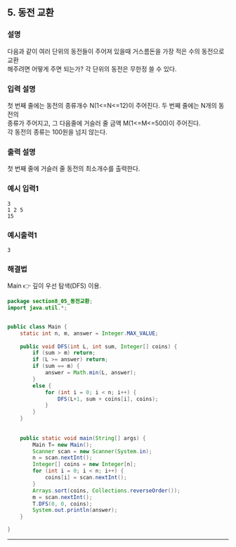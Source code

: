 ## 5. 동전 교환  
  
### 설명  
다음과 같이 여러 단위의 동전들이 주어져 있을때 거스름돈을 가장 적은 수의 동전으로 교환  
해주려면 어떻게 주면 되는가? 각 단위의 동전은 무한정 쓸 수 있다.  
  
    
### 입력 설명  
첫 번째 줄에는 동전의 종류개수 N(1<=N<=12)이 주어진다. 두 번째 줄에는 N개의 동전의  
종류가 주어지고, 그 다음줄에 거슬러 줄 금액 M(1<=M<=500)이 주어진다.  
각 동전의 종류는 100원을 넘지 않는다.  
  
### 출력 설명  
첫 번째 줄에 거슬러 줄 동전의 최소개수를 출력한다.   
  
### 예시 입력1  
```
3
1 2 5
15
```  
    
### 예시출력1  
```
3
```   
  
### 해결법  
Main 👉 깊이 우선 탐색(DFS) 이용.  
  
```java
package section8_05_동전교환;
import java.util.*;


public class Main {
	static int n, m, answer = Integer.MAX_VALUE;
	
	public void DFS(int L, int sum, Integer[] coins) {
		if (sum > m) return;
		if (L >= answer) return;
		if (sum == m) {
			answer = Math.min(L, answer);
		}
		else {
			for (int i = 0; i < n; i++) {				
				DFS(L+1, sum + coins[i], coins);
			}
		}
	}
	
	
	public static void main(String[] args) {
		Main T= new Main();
		Scanner scan = new Scanner(System.in);
		n = scan.nextInt();
		Integer[] coins = new Integer[n];
		for (int i = 0; i < n; i++) {
			coins[i] = scan.nextInt();
		}
		Arrays.sort(coins, Collections.reverseOrder());
		m = scan.nextInt();
		T.DFS(0, 0, coins);
		System.out.println(answer);
	}

}

```  
  
---  
  